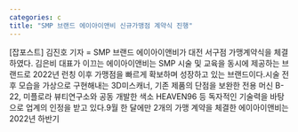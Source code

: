 ```yaml
---
categories: c
title: "SMP 브랜드 에이아이앤비 신규가맹점 계약식 진행"
---
```

[잡포스트] 김진호 기자 = SMP 브랜드 에이아이앤비가 대전 서구점 가맹계약식을 체결하였다. 김은비 대표가 이끄는 에이아이앤비는 SMP 시술 및 교육을 동시에 제공하는 브랜드로 2022년 런칭 이후 가맹점을 빠르게 확보하며 성장하고 있는 브랜드이다.시술 전후 모습을 가상으로 구현해내는 3D미스캐너, 기존 제품의 단점을 보완한 전용 머신 B-22, 미플로라 뷰티연구소와 공동 개발한 색소 HEAVEN96 등 독자적인 기술력을 바탕으로 업계의 인정을 받고 있다.9월 한 달에만 2개의 가맹 계약을 체결한 에이아이앤비는 2022년 하반기